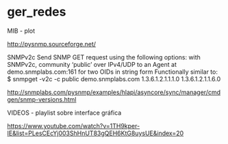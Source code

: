 # ger_redes
MIB - plot

http://pysnmp.sourceforge.net/



SNMPv2c
Send SNMP GET request using the following options:
with SNMPv2c, community ‘public’
over IPv4/UDP
to an Agent at demo.snmplabs.com:161
for two OIDs in string form
Functionally similar to:
$ snmpget -v2c -c public demo.snmplabs.com 1.3.6.1.2.1.1.1.0 1.3.6.1.2.1.1.6.0

http://snmplabs.com/pysnmp/examples/hlapi/asyncore/sync/manager/cmdgen/snmp-versions.html



VIDEOS - playlist sobre interface gráfica

https://www.youtube.com/watch?v=1TH9kper-IE&list=PLesCEcYj003ShHnUT83gQEH6KtG8uysUE&index=20
